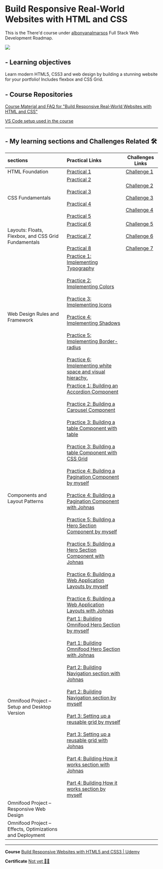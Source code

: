 # Build Responsive Real-World Websites with HTML and CSS

This is the There'd course under [albonyanalmarsos](https://albonyanalmarsos.vercel.app/#subject) Full Stack Web Development Roadmap.

![](https://progress-bar.dev/66/?title=progress)

## - Learning objectives
Learn modern HTML5, CSS3 and web design by building a stunning website for your portfolio! Includes flexbox and CSS Grid.



## - Course Repositories

[Course Material and FAQ for "Build Responsive Real-World Websites with HTML and CSS"](https://github.com/jonasschmedtmann/html-css-course)

[VS Code setup used in the course](https://github.com/jonasschmedtmann/html-css-course/blob/master/vscode-setup.md)

------



## - My learning sections and Challenges Related :hammer_and_wrench:

| sections                                                 | Practical Links                                              | Challenges Links                                             |
| :------------------------------------------------------- | :----------------------------------------------------------- | ------------------------------------------------------------ |
| HTML Foundation                                          | [Practical 1](https://shalabyelectronics.github.io/Build-Responsive-websites/HTML-Fundamentals/01-HTML-Fundamentals-Challeges/challenges/pr1/index.html) | [Challenge 1](https://shalabyelectronics.github.io/Build-Responsive-websites/HTML-Fundamentals/01-HTML-Fundamentals-Challeges/challenges/ch1/index.html) |
| CSS Fundamentals                                         | [Practical 2](https://shalabyelectronics.github.io/Build-Responsive-websites/CSS-Fundamentals/02-CSS-Fundamentals-Challeges/challenges/pr2/index.html)<br ><br >[Practical 3](https://shalabyelectronics.github.io/Build-Responsive-websites/CSS-Fundamentals/02-CSS-Fundamentals-Challeges/challenges/pr3/index.html)<br ><br >[Practical 4](https://shalabyelectronics.github.io/Build-Responsive-websites/CSS-Fundamentals/02-CSS-Fundamentals-Challeges/challenges/pr4/index.html)<br ><br >[Practical 5](https://shalabyelectronics.github.io/Build-Responsive-websites/CSS-Fundamentals/02-CSS-Fundamentals-Challeges/challenges/pr5/index.html) | [Challenge 2](https://shalabyelectronics.github.io/Build-Responsive-websites/CSS-Fundamentals/02-CSS-Fundamentals-Challeges/challenges/ch2/index.html)<br ><br >[Challenge 3](https://shalabyelectronics.github.io/Build-Responsive-websites/CSS-Fundamentals/02-CSS-Fundamentals-Challeges/challenges/ch3/index.html)<br ><br >[Challenge 4](https://shalabyelectronics.github.io/Build-Responsive-websites/CSS-Fundamentals/02-CSS-Fundamentals-Challeges/challenges/ch4/index.html) |
| Layouts: Floats, Flexbox, and CSS Grid Fundamentals      | [Practical 6](https://shalabyelectronics.github.io/Build-Responsive-websites/Layouts-Fundamentals/03-Layouts-Fundamentals-Challeges/pr6/index.html)<br ><br >[Practical 7](https://shalabyelectronics.github.io/Build-Responsive-websites/Layouts-Fundamentals/03-Layouts-Fundamentals-Challeges/pr7/index.html)<br ><br >[Practical 8](https://shalabyelectronics.github.io/Build-Responsive-websites/Layouts-Fundamentals/03-Layouts-Fundamentals-Challeges/pr8/index.html) | [Challenge 5](https://shalabyelectronics.github.io/Build-Responsive-websites/Layouts-Fundamentals/03-Layouts-Fundamentals-Challeges/ch5/index.html)<br ><br >[Challenge 6](https://shalabyelectronics.github.io/Build-Responsive-websites/Layouts-Fundamentals/03-Layouts-Fundamentals-Challeges/ch6/index.html)<br ><br >[Challenge 7](https://shalabyelectronics.github.io/Build-Responsive-websites/Layouts-Fundamentals/03-Layouts-Fundamentals-Challeges/ch7/index.html) |
| Web Design Rules and Framework                           | [Practice 1: Implementing Typography](https://shalabyelectronics.github.io/Build-Responsive-websites/Design/pr1/index.html)<br ><br >[Practice 2: Implementing Colors](https://shalabyelectronics.github.io/Build-Responsive-websites/Design/pr2/index.html)<br ><br >[Practice 3: Implementing Icons](https://shalabyelectronics.github.io/Build-Responsive-websites/Design/pr3/index.html)<br ><br >[Practice 4: Implementing Shadows](https://shalabyelectronics.github.io/Build-Responsive-websites/Design/pr4/index.html)<br ><br >[Practice 5: Implementing Border-radius](https://shalabyelectronics.github.io/Build-Responsive-websites/Design/pr5/index.html)<br ><br >[Practice 6: Implementing white space and visual hierachy.<br >](https://shalabyelectronics.github.io/Build-Responsive-websites/Design/pr6/index.html) |                                                              |
| Components and Layout Patterns                           | [Practice 1: Building an Accordion Component](https://shalabyelectronics.github.io/Build-Responsive-websites/Components/01-accordion/index.html)<br /><br >[Practice 2: Building a Carousel Component](https://shalabyelectronics.github.io/Build-Responsive-websites/Components/02-carousel/index.html)<br ><br >[Practice 3: Building a table Component with table](https://shalabyelectronics.github.io/Build-Responsive-websites/Components/03-table/with_johnas/index.htm)<br ><br >[Practice 3: Building a table Component with CSS Grid](https://shalabyelectronics.github.io/Build-Responsive-websites/Components/03-table/my_try/index.html)<br ><br >[Practice 4: Building a Pagination Component by myself](https://shalabyelectronics.github.io/Build-Responsive-websites/Components/04-pagination/my_try/index.html)<br ><br >[Practice 4: Building a Pagination Component with Johnas](https://shalabyelectronics.github.io/Build-Responsive-websites/Components/04-pagination/with_johnas/index.html)<br ><br >[Practice 5: Building a Hero Section Component by myself](https://shalabyelectronics.github.io/Build-Responsive-websites/Components/05-hero/my_try/index.html)<br ><br >[Practice 5: Building a Hero Section Component with Johnas](https://shalabyelectronics.github.io/Build-Responsive-websites/Components/05-hero/with_johnas/index.html)<br ><br >[Practice 6: Building a Web Application Layouts by myself](https://shalabyelectronics.github.io/Build-Responsive-websites/Components/building_web_application/my_try/index.html)<br ><br >[Practice 6: Building a Web Application Layouts with Johnas<br >](https://shalabyelectronics.github.io/Build-Responsive-websites/Components/building_web_application/with_johnas/index.html) |                                                              |
| Omnifood Project – Setup and Desktop Version             | [Part 1: Building Omnifood Hero Section by myself](https://shalabyelectronics.github.io/Build-Responsive-websites/omnifood-Desktop/part1-hero-section/my-try/index.html)<br ><br >[Part 1: Building Omnifood Hero Section with Johnas](https://shalabyelectronics.github.io/Build-Responsive-websites/omnifood-Desktop/part1-hero-section/with-johnas/index.html)<br ><br >[Part 2: Building Navigation section with Johnas](https://shalabyelectronics.github.io/Build-Responsive-websites/omnifood-Desktop/part2-nav-bar/with-johnas/index.html)<br ><br >[Part 2: Building Navigation section by myself](https://shalabyelectronics.github.io/Build-Responsive-websites/omnifood-Desktop/part2-nav-bar/my-try/index.html)<br ><br >[Part 3: Setting up a reusable grid by myself](https://shalabyelectronics.github.io/Build-Responsive-websites/omnifood-Desktop/part3-setting-up-a-reusable-grid/my-try/index.html)<br ><br >[Part 3: Setting up a reusable grid with Johnas](https://shalabyelectronics.github.io/Build-Responsive-websites/omnifood-Desktop/part3-setting-up-a-reusable-grid/with-johnas/index.html)<br ><br >[Part 4: Building How it works section with Johnas](https://shalabyelectronics.github.io/Build-Responsive-websites/omnifood-Desktop/part4-building-the-how-it-works-section-part-1/with-johnas/index.html)<br ><br >[Part 4: Building How it works section by myself](https://shalabyelectronics.github.io/Build-Responsive-websites/omnifood-Desktop/part4-building-the-how-it-works-section-part-1/my-try/index.html)<br > |                                                              |
| Omnifood Project – Responsive Web Design                 |                                                              |                                                              |
| Omnifood Project – Effects, Optimizations and Deployment |                                                              |                                                              |



------

**Course** [Build Responsive Websites with HTML5 and CSS3 | Udemy](https://www.udemy.com/course/design-and-develop-a-killer-website-with-html5-and-css3/)

**Certificate** [Not yet :walking_man:](#)
